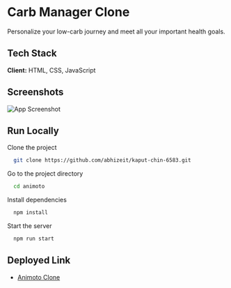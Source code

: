 # Carb Manager Clone

Personalize your low-carb journey and meet all your important health goals. 




## Tech Stack

**Client:** HTML, CSS, JavaScript

## Screenshots

![App Screenshot](https://abhizeit.github.io/images/animoto.png)


## Run Locally

Clone the project

```bash
  git clone https://github.com/abhizeit/kaput-chin-6583.git
```

Go to the project directory

```bash
  cd animoto
```

Install dependencies

```bash
  npm install
```

Start the server

```bash
  npm run start
```
## Deployed Link

 - [Animoto Clone](https://isnt-abhizeit-awesome.netlify.app/)


